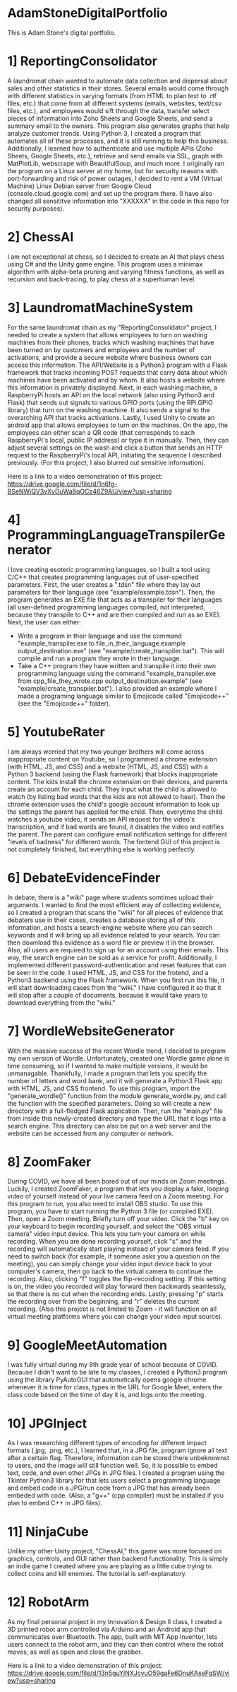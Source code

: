 # AdamStoneDigitalPortfolio
This is Adam Stone's digital portfolio.

# 1] ReportingConsolidator

A laundromat chain wanted to automate data collection and dispersal about sales and other statistics in their stores. Several emails would come through with different statistics in varying formats (from HTML to plan text to .rtf files, etc.) that come from all different systems (emails, websites, text/csv files, etc.), and employees would sift through the data, transfer select pieces of information into Zoho Sheets and Google Sheets, and send a summary email to the owners. This program also generates graphs that help analyze customer trends. Using Python 3, I created a program that automates all of these processes, and it is still running to help this business. Additionally, I learned how to authenticate and use multiple APIs (Zoho Sheets, Google Sheets, etc.), retrieve and send emails via SSL, graph with MatPlotLib, webscrape with BeautifulSoup, and much more. I originally ran the program on a Linux server at my home, but for security reasons with port-forwarding and risk of power outages, I decided to rent a VM (Virtual Machine) Linux Debian server from Google Cloud (console.cloud.google.com) and set up the program there. (I have also changed all sensititve information into "XXXXXX" in the code in this repo for security purposes).

# 2] ChessAI

I am not exceptional at chess, so I decided to create an AI that plays chess using C# and the Unity game engine. This program uses a minimax algorithm with alpha-beta pruning and varying fitness functions, as well as recursion and back-tracing, to play chess at a superhuman level.

# 3] LaundromatMachineSystem

For the same laundromat chain as my "ReportingConsolidator" project, I needed to create a system that allows employees to turn on washing machines from their phones, tracks which washing machines that have been turned on by customers and employees and the number of activations, and provide a secure website where business owners can access this information. The API/Website is a Python3 program with a Flask framework that tracks incoming POST requests that carry data about which machines have been activated and by whom. It also hosts a website where this information is privately displayed. Next, in each washing machine, a RaspberryPi hosts an API on the local network (also using Python3 and Flask) that sends out signals to various GPIO ports (using the RPi.GPIO library) that turn on the washing machine. It also sends a signal to the overarching API that tracks activations. Lastly, I used Unity to create an android app that allows employees to turn on the machines. On the app, the employees can either scan a QR code (that corresponds to each RaspberryPi's local, public IP address) or type it in manually. Then, they can adjust several settings on the wash and click a button that sends an HTTP request to the RaspberryPi's local API, initiating the sequence I described previously. (For this project, I also blurred out sensitive information).

Here is a link to a video demonstration of this project: https://drive.google.com/file/d/1n6fg-BSeNWjQV3yXyDuWa8qOCz46Z9AU/view?usp=sharing

# 4] ProgrammingLanguageTranspilerGenerator

I love creating esoteric programming languages, so I built a tool using C/C++ that creates programming languages out of user-specified parameters. First, the user creates a ".tdsn" file where they lay out parameters for their language (see "example/example.tdsn"). Then, the program generates an EXE file that acts as a transpiler for their languages (all user-defined programming languages compiled, not interpreted, because they transpile to C++ and are then compiled and run as an EXE). Next, the user can either:
- Write a program in their language and use the command "example_transpiler.exe to file_in_their_language.example output_destination.exe" (see "example/create_transpiler.bat"). This will compile and run a program they wrote in their language.
- Take a C++ program they have written and transpile it into their own programming language using the command "example_transpiler.exe from cpp_file_they_wrote.cpp output_destination.example" (see "example/create_transpiler.bat").
I also provided an example where I made a programing language similar to Emojicode called "Emojicode++" (see the "Emojicode++" folder).

# 5] YoutubeRater

I am always worried that my two younger brothers will come across inappropriate content on Youtube, so I programmed a chrome extension (with HTML, JS, and CSS) and a website (HTML, JS, and CSS) with a Python 3 backend (using the Flask framework) that blocks inappropriate content. The kids install the chrome extension on their devices, and parents create an account for each child. They input what the child is allowed to watch (by listing bad words that the kids are not allowed to hear). Then the chrome extension uses the child's google account information to look up the settings the parent has applied for the child. Then, everytime the child watches a youtube video, it sends an API request for the video's transcription, and if bad words are found, it disables the video and notifies the parent. The parent can configure email notification settings for different "levels of badness" for different words. The fontend GUI of this project is not completely finished, but everything else is working perfectly.

# 6] DebateEvidenceFinder

In debate, there is a "wiki" page where students somtimes upload their arguments. I wanted to find the most efficient way of collecting evidence, so I created a program that scans the "wiki" for all pieces of evidence that debaters use in their cases, creates a database storing all of this information, and hosts a search-engine website where you can search keywords and it will bring up all evidence related to your search. You can then download this evidence as a word file or preview it in the browser. Also, all users are required to sign up for an account using their emails. This way, the search engine can be sold as a service for profit. Additionally, I implemented different password-authentication and reset features that can be seen in the code. I used HTML, JS, and CSS for the frotend, and a Python3 backend using the Flask framework. 
When you first run this file, it will start downloading cases from the "wiki." I have configured it so that it will stop after a couple of documents, because it would take years to download everything from the "wiki."

# 7] WordleWebsiteGenerator

With the massive success of the recent Wordle trend, I decided to program my own version of Wordle. Unfortunately, created one Wordle game alone is time consuming, so if I wanted to make multiple versions, it would be unmanagable. Thankfully, I made a program that lets you specify the number of letters and word bank, and it will generate a Python3 Flask app with HTML, JS, and CSS frontend. To use this program, import the "generate_wordle()" function from the module generate_wordle.py, and call the function with the specified parameters. Doing so will create a new directory with a full-fledged Flask application. Then, run the "main.py" file from inside this newly-created directory and type the URL that it logs into a search engine. This directory can also be put on a web server and the website can be accessed from any computer or network.

# 8] ZoomFaker

During COVID, we have all been bored out of our minds on Zoom meetings. Luckily, I created ZoomFaker, a program that lets you display a fake, looping video of yourself instead of your live camera feed on a Zoom meeting. For this program to run, you also need to install OBS studio. To use this program, you have to start running the Python 3 file (or compiled EXE). Then, open a Zoom meeting. Briefly turn off your video. Click the "b" key on your keyboard to begin recording yourself, and select the "OBS virtual camera" video input device. This lets you turn your camera on while recording. When you are done recording yourself, click "s" and the recording will automatically start playing instead of your camera feed. If you need to switch back (for example, if someone asks you a question on the meeting), you can simply change your video input device back to your computer's camera, then go back to the virtual camera to continue the recording. Also, clicking "f" toggles the flip-recording setting. If this setting is on, the video you recorded will play forward then backwards seamlessly, so that there is no cut when the recording ends. Lastly, pressing "p" starts the recording over from the beginning, and "r" deletes the current recording. (Also this projcet is not limited to Zoom - it will function on all virtual meeting platforms where you can change your video input source).

# 9] GoogleMeetAutomation

I was fully virtual during my 8th grade year of school because of COVID. Because I didn't want to be late to my classes, I created a Python3 program using the library PyAutoGUI that automatically opens google chrome whenever it is time for class, types in the URL for Google Meet, enters the class code based on the time of day it is, and logs onto the meeting.

# 10] JPGInject

As I was researching different types of encoding for different impact formats (.jpg, .png, etc.), I learned that, in a JPG file, program ignore all text after a certain flag. Therefore, information can be stored there unbeknownst to users, and the image will still function well. So, it is possible to embed text, code, and even other JPGs in JPG files. I created a program using the Tkinter Python3 library for that lets users select a programming language and embed code in a JPG/run code from a JPG that has already been embeded with code. (Also, a "g++" (cpp compiler) must be installed if you plan to embed C++ in JPG files).

# 11] NinjaCube

Unlike my other Unity project, "ChessAI," this game was more focused on graphics, controls, and GUI rather than backend functionality. This is simply an indie game I created where you are playing as a little cube trying to collect coins and kill enemies. The tutorial is self-explanatory.

# 12] RobotArm

As my final personal project in my Innovation & Design II class, I created a 3D printed robot arm controlled via Arduino and an Android app that communicates over Bluetooth. The app, built with MIT App Inventor, lets users connect to the robot arm, and they can then control where the robot moves, as well as open and close the grabber.

Here is a link to a video demonstration of this project: https://drive.google.com/file/d/13n5guYjNXJcvuO59gaFe6DnuKAseFgSW/view?usp=sharing
